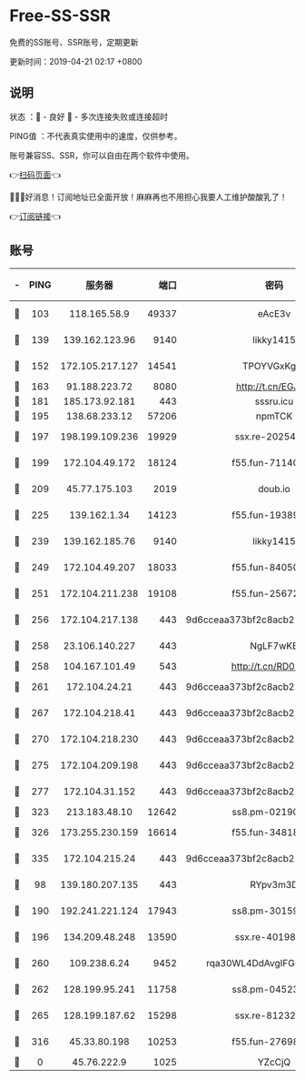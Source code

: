 # Free-SS-SSR

免费的SS账号、SSR账号，定期更新

更新时间：2019-04-21 02:17 +0800

## 说明

状态     ：🙂 - 良好 🙁 - 多次连接失败或连接超时

PING值   ：不代表真实使用中的速度，仅供参考。

账号兼容SS、SSR，你可以自由在两个软件中使用。

👉[扫码页面](https://liesauer.github.io/Free-SS-SSR/)👈

🎉🎉🎉好消息！订阅地址已全面开放！麻麻再也不用担心我要人工维护酸酸乳了！

👉[订阅链接](https://www.liesauer.net/yogurt/subscribe?ACCESS_TOKEN=DAYxR3mMaZAsaqUb)👈

## 账号

|-|PING|服务器|端口|密码|加密方式|区域|
|:----:|:----:|:-----:|-----:|:----:|:----:|:----:|
|🙂|103|118.165.58.9|49337|eAcE3v|chacha20-ietf|TW|
|🙂|139|139.162.123.96|9140|likky1415|aes-256-cfb|JP|
|🙂|152|172.105.217.127|14541|TPOYVGxKglpi|aes-256-cfb|JP|
|🙂|163|91.188.223.72|8080|http://t.cn/EGJIyrl|rc4-md5|RU|
|🙂|181|185.173.92.181|443|sssru.icu|rc4-md5|RU|
|🙂|195|138.68.233.12|57206|npmTCK|rc4-md5|US|
|🙂|197|198.199.109.236|19929|ssx.re-20254148|aes-256-cfb|US|
|🙂|199|172.104.49.172|18124|f55.fun-71140477|aes-256-cfb|SG|
|🙂|209|45.77.175.103|2019|doub.io|aes-128-ctr|SG|
|🙂|225|139.162.1.34|14123|f55.fun-19389187|aes-256-cfb|SG|
|🙂|239|139.162.185.76|9140|likky1415|aes-256-cfb|DE|
|🙂|249|172.104.49.207|18033|f55.fun-84050556|aes-256-cfb|SG|
|🙂|251|172.104.211.238|19108|f55.fun-25672801|aes-256-cfb|US|
|🙂|256|172.104.217.138|443|9d6cceaa373bf2c8acb22e60b6a58be6|aes-256-cfb|US|
|🙂|258|23.106.140.227|443|NgLF7wKB|aes-256-cfb|US|
|🙂|258|104.167.101.49|543|http://t.cn/RD0D7sx|rc4-md5|CA|
|🙂|261|172.104.24.21|443|9d6cceaa373bf2c8acb22e60b6a58be6|aes-256-cfb|US|
|🙂|267|172.104.218.41|443|9d6cceaa373bf2c8acb22e60b6a58be6|aes-256-cfb|US|
|🙂|270|172.104.218.230|443|9d6cceaa373bf2c8acb22e60b6a58be6|aes-256-cfb|US|
|🙂|275|172.104.209.198|443|9d6cceaa373bf2c8acb22e60b6a58be6|aes-256-cfb|US|
|🙂|277|172.104.31.152|443|9d6cceaa373bf2c8acb22e60b6a58be6|aes-256-cfb|US|
|🙂|323|213.183.48.10|12642|ss8.pm-02190555|rc4-md5|RU|
|🙂|326|173.255.230.159|16614|f55.fun-34818706|aes-256-cfb|US|
|🙂|335|172.104.215.24|443|9d6cceaa373bf2c8acb22e60b6a58be6|aes-256-cfb|US|
|🙂|98|139.180.207.135|443|RYpv3m3D|aes-256-cfb|JP|
|🙂|190|192.241.221.124|17943|ss8.pm-30159735|aes-256-cfb|US|
|🙂|196|134.209.48.248|13590|ssx.re-40198259|aes-256-cfb|US|
|🙂|260|109.238.6.24|9452|rqa30WL4DdAvgIFG6Fs3znzTa|aes-256-cfb|FR|
|🙂|262|128.199.95.241|11758|ss8.pm-04523881|aes-256-cfb|SG|
|🙂|265|128.199.187.62|15298|ssx.re-81232665|aes-256-cfb|SG|
|🙂|316|45.33.80.198|10253|f55.fun-27698547|aes-256-cfb|US|
|🙁|0|45.76.222.9|1025|YZcCjQ|rc4-md5|JP|
